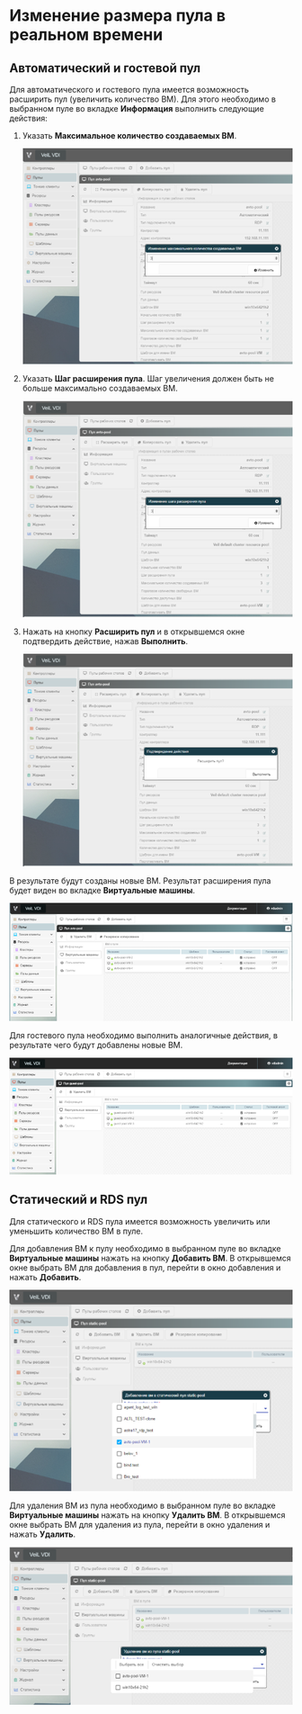 # Изменение размера пула в реальном времени 

## Автоматический и гостевой пул

Для автоматического и гостевого пула имеется возможность расширить пул (увеличить количество ВМ). Для этого необходимо 
в выбранном пуле во вкладке **Информация** выполнить следующие действия: 

1. Указать **Максимальное количество создаваемых ВМ**.

    ![image](../../_assets/vdi/pool/max_VM.png)

2. Указать **Шаг расширения пула**. Шаг увеличения должен быть не больше максимально создаваемых ВМ.

    ![image](../../_assets/vdi/pool/add_VM.png)

3.  Нажать на кнопку **Расширить пул** и в открывшемся окне подтвердить действие, нажав **Выполнить**.

    ![image](../../_assets/vdi/pool/ready_add.png)

В результате будут созданы новые ВМ. Результат расширения пула будет виден во вкладке **Виртуальные машины**.

![image](../../_assets/vdi/pool/rezalt_VM.png)

Для гостевого пула необходимо выполнить аналогичные действия, в результате чего будут добавлены новые ВМ.

![image](../../_assets/vdi/pool/rezalt_VM_guest.png)

## Статический и RDS пул

Для статического и RDS пула имеется возможность увеличить или уменьшить количество ВМ в пуле. 

Для добавления ВМ к пулу необходимо в выбранном пуле во вкладке **Виртуальные машины** нажать на кнопку **Добавить ВМ**.
В открывшемся окне выбрать ВМ для добавления в пул, перейти в окно добавления и нажать **Добавить**.

![image](../../_assets/vdi/pool/add_VM_stat.png)

Для удаления ВМ из пула необходимо в выбранном пуле во вкладке **Виртуальные машины** нажать на кнопку **Удалить ВМ**.
В открывшемся окне выбрать ВМ для удаления из пула, перейти в окно удаления и нажать **Удалить**.

![image](../../_assets/vdi/pool/delete_VM.png)
